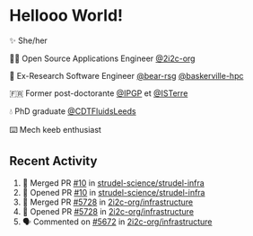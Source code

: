 # Hellooo World!

✨ She/her

👩‍💻 Open Source Applications Engineer [@2i2c-org](https://2i2c.org/)

🐻 Ex-Research Software Engineer [@bear-rsg](https://github.com/bear-rsg) [@baskerville-hpc](https://github.com/baskerville-hpc) 

🇫🇷 Former post-doctorante [@IPGP](https://github.com/IPGP) et [@ISTerre](https://www.isterre.fr/) 

💧 PhD graduate [@CDTFluidsLeeds](https://fluid-dynamics.leeds.ac.uk/) 

⌨️ Mech keeb enthusiast 

## Recent Activity 

<!--START_SECTION:activity-->
1. 🎉 Merged PR [#10](https://github.com/strudel-science/strudel-infra/pull/10) in [strudel-science/strudel-infra](https://github.com/strudel-science/strudel-infra)
2. 💪 Opened PR [#10](https://github.com/strudel-science/strudel-infra/pull/10) in [strudel-science/strudel-infra](https://github.com/strudel-science/strudel-infra)
3. 🎉 Merged PR [#5728](https://github.com/2i2c-org/infrastructure/pull/5728) in [2i2c-org/infrastructure](https://github.com/2i2c-org/infrastructure)
4. 💪 Opened PR [#5728](https://github.com/2i2c-org/infrastructure/pull/5728) in [2i2c-org/infrastructure](https://github.com/2i2c-org/infrastructure)
5. 🗣 Commented on [#5672](https://github.com/2i2c-org/infrastructure/issues/5672#issuecomment-2725265338) in [2i2c-org/infrastructure](https://github.com/2i2c-org/infrastructure)
<!--END_SECTION:activity-->
